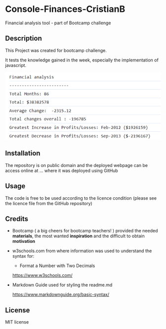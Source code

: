 # Console-Finances-CristianB

Financial analysis tool - part of Bootcamp challenge


## Description

This Project was created for bootcamp challenge.

It tests the knowledge gained in the week, especially the implementation of javascript. 


![image of results](./images/Screenshot.png)



## Installation

The repository is on public domain and the deployed webpage can be access online at ... where it was deployed using GitHub 


## Usage

The code is free to be used according to the licence condition (please see the licence file from the GitHub repository)



## Credits

- Bootcamp ( a big cheers for bootcamp teachers! ) provided the needed **materials**, the most wanted **inspiration** and the difficult to obtain **motivation**  

  


- w3schools.com from where information was used to understand the syntax for:
    - Format a Number with Two Decimals 
 
   https://www.w3schools.com/


- Markdown Guide used for styling the readme.md

   https://www.markdownguide.org/basic-syntax/


## License

MIT license




